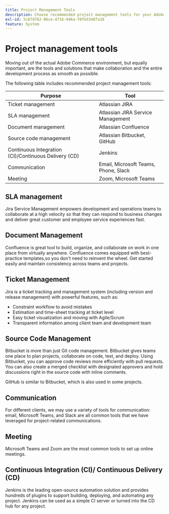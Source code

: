 ```yaml
---
title: Project Management Tools
description: Choose recommended project management tools for your Adobe Commerce implementation.
exl-id: 5c87d762-06ce-4716-946a-f0fe5348fa18
feature: System
---
```

# Project management tools

Moving out of the actual Adobe Commerce environment, but equally important, are the tools and solutions that make collaboration and the entire development process as smooth as possible.

The following table includes recommended project management tools:

| Purpose                                              | Tool                                 |
|------------------------------------------------------|--------------------------------------|
| Ticket management                                    | Atlassian JIRA                       |
| SLA management                                       | Atlassian JIRA Service Management    |
| Document management                                  | Atlassian Confluence                 |
| Source code management                               | Atlassian Bitbucket, GitHub          |
| Continuous Integration (CI)/Continuous Delivery (CD) | Jenkins                              |
| Communication                                        | Email, Microsoft Teams, Phone, Slack |
| Meeting                                              | Zoom, Microsoft Teams                |

## SLA management

Jira Service Management empowers development and operations teams to collaborate at a high velocity so that they can respond to business changes and deliver great customer and employee service experiences fast.

## Document Management

Confluence is great tool to build, organize, and collaborate on work in one place from virtually anywhere. Confluence comes equipped with best-practice templates,so you don't need to reinvent the wheel. Get started easily and maintain consistency across teams and projects.

## Ticket Management

Jira is a ticket tracking and management system (including version and release management) with powerful features, such as:

- Constraint workflow to avoid mistakes
- Estimation and time-sheet tracking at ticket level
- Easy ticket visualization and moving with Agile/Scrum
- Transparent information among client team and development team

## Source Code Management

Bitbucket is more than just Git code management. Bitbucket gives teams one place to plan projects, collaborate on code, test, and deploy. Using Bitbucket, you can approve code reviews more efficiently with pull requests. You can also create a merged checklist with designated approvers and hold discussions right in the source code with inline comments.

GitHub is similar to Bitbucket, which is also used in some projects.

## Communication

For different clients, we may use a variety of tools for communication: email, Microsoft Teams, and Slack are all common tools that we have leveraged for project-related communications.

## Meeting

Microsoft Teams and Zoom are the most common tools to set up online meetings.

## Continuous Integration (CI)/ Continuous Delivery (CD)

Jenkins is the leading open-source automation solution and provides hundreds of plugins to support building, deploying, and automating any project. Jenkins can be used as a simple CI server or turned into the CD hub for any project.
